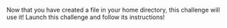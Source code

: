 Now that you have created a file in your home directory, this challenge will use it!
Launch this challenge and follow its instructions!
